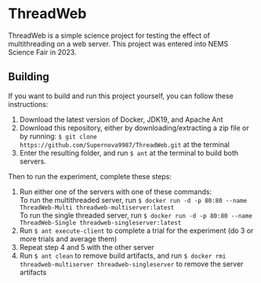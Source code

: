 # ThreadWeb

ThreadWeb is a simple science project for testing the effect of multithreading on a web server. This project was entered into NEMS Science Fair in 2023.

## Building

If you want to build and run this project yourself, you can follow these instructions:

1. Download the latest version of Docker, JDK19, and Apache Ant
2. Download this repository, either by downloading/extracting a zip file or by running: `$ git clone https://github.com/Supernova9987/ThreadWeb.git` at the terminal
3. Enter the resulting folder, and run `$ ant` at the terminal to build both servers.

Then to run the experiment, complete these steps:

1. Run either one of the servers with one of these commands: <br>
    To run the multithreaded server, run `$ docker run -d -p 80:80 --name ThreadWeb-Multi threadweb-multiserver:latest` <br>
    To run the single threaded server, run `$ docker run -d -p 80:80 --name ThreadWeb-Single threadweb-singleserver:latest`
2. Run `$ ant execute-client` to complete a trial for the experiment (do 3 or more trials and average them)
3. Repeat step 4 and 5 with the other server
4. Run `$ ant clean` to remove build artifacts, and run `$ docker rmi threadweb-multiserver threadweb-singleserver` to remove the server artifacts
